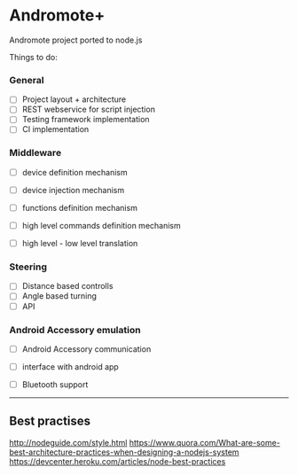 # Andromote+
Andromote project ported to node.js

Things to do:

### General
- [ ] Project layout + architecture
- [ ] REST webservice for script injection
- [ ] Testing framework implementation
- [ ] CI implementation

### Middleware
- [ ] device definition mechanism
- [ ] device injection mechanism
- [ ] functions definition mechanism
- [ ] high level commands definition mechanism
- [ ] high level - low level translation


### Steering
- [ ] Distance based controlls
- [ ] Angle based turning
- [ ] API

### Android Accessory emulation
- [ ] Android Accessory communication
- [ ] interface with android app
- [ ] Bluetooth support
 

---

## Best practises
http://nodeguide.com/style.html
https://www.quora.com/What-are-some-best-architecture-practices-when-designing-a-nodejs-system
https://devcenter.heroku.com/articles/node-best-practices

